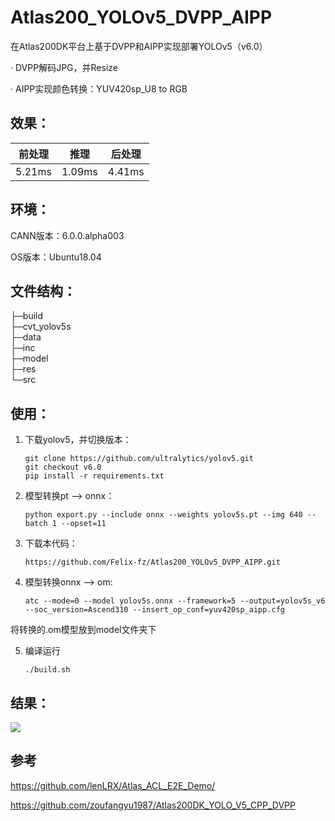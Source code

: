 # Atlas200_YOLOv5_DVPP_AIPP

在Atlas200DK平台上基于DVPP和AIPP实现部署YOLOv5（v6.0）

· DVPP解码JPG，并Resize

· AIPP实现颜色转换：YUV420sp_U8 to RGB

## 效果：

| 前处理    | 推理     | 后处理    |
| ------ | ------ | ------ |
| 5.21ms | 1.09ms | 4.41ms |

## 环境：

CANN版本：6.0.0.alpha003 

OS版本：Ubuntu18.04

## 文件结构：

├─build <br>
├─cvt_yolov5s <br>
├─data <br>
├─inc <br>
├─model <br>
├─res <br>
└─src <br>

## 使用：

1. 下载yolov5，并切换版本：

   ```
   git clone https://github.com/ultralytics/yolov5.git
   git checkout v6.0
   pip install -r requirements.txt
   ```

2. 模型转换pt --> onnx：
   
   ```
   python export.py --include onnx --weights yolov5s.pt --img 640 --batch 1 --opset=11
   ```

3. 下载本代码：
   
   ```
   https://github.com/Felix-fz/Atlas200_YOLOv5_DVPP_AIPP.git
   ```

4. 模型转换onnx --> om:
   ```
   atc --mode=0 --model yolov5s.onnx --framework=5 --output=yolov5s_v6 --soc_version=Ascend310 --insert_op_conf=yuv420sp_aipp.cfg
   ```
将转换的.om模型放到model文件夹下

5. 编译运行
   ```
   ./build.sh
   ````

## 结果：

![](https://github.com/Felix-fz/Atlas200_YOLOv5_DVPP_AIPP/blob/main/res/out_yolov5_1.jpg)



## 参考
https://github.com/lenLRX/Atlas_ACL_E2E_Demo/

https://github.com/zoufangyu1987/Atlas200DK_YOLO_V5_CPP_DVPP
